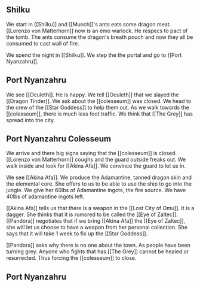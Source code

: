 ## Shilku

We start in [[Shilku]] and [[Munch]]'s ants eats some dragon meat. [[Lorenzo von Matterhorn]] now is an emo warlock. He respecs to pact of the tomb. The ants consume the dragon's breath pouch and now they all be consumed to cast wall of fire.

We spend the night in [[Shilku]]. We step the the portal and go to [[Port Nyanzahru]].

## Port Nyanzahru

We see [[Oculeth]]. He is happy. We tell [[Oculeth]] that we slayed the [[Dragon Tinder]]. We ask about the [[colesseum]] was closed. We head to the crew of the [[Star Goddess]] to help them out. As we walk towards the [[colesseum]], there is much less foot traffic. We think that [[The Grey]] has spread into the city. 

## Port Nyanzahru Colesseum

We arrive and there big signs saying that the [[colesseum]] is closed. [[Lorenzo von Matterhorn]] coughs and the guard outside freaks out. We walk inside and look for [[Akina Afa]]. We convince the guard to let us in.

We see [[Akina Afa]]. We produce the Adamantine, tanned dragon skin and the elemental core. She offers to us to be able to use the ship to go into the jungle. We give her 60lbs of Adamantine ingots, the fire source. We have 40lbs of adamantine ingots left. 

[[Akina Afa]] tells us that there is a weapon in the [[Lost City of Omu]]. It is a dagger. She thinks that it is rumored to be called the [[Eye of Zaltec]]. [[Pandora]] negotiates that if we bring [[Akina Afa]] the [[Eye of Zaltec]], she will let us choose to have a weapon from her personal collection. She says that it will take 1 week to fix up the [[Star Goddess]].

[[Pandora]] asks why there is no one about the town. As people have been turning grey. Anyone who fights that has [[The Grey]] cannot be healed or resurrected. Thus forcing the [[colesseum]] to close.

## Port Nyanzahru

